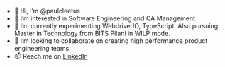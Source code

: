- 👋 Hi, I’m @paulcleetus
- 👀 I’m interested in Software Engineering and QA Management
- 🌱 I’m currently experimenting WebdriverIO, TypeScript. Also pursuing Master in Technology from BITS Pilani in WILP mode.
- 💞️ I’m looking to collaborate on creating high performance product engineering teams
- 📫 Reach me on [LinkedIn](https://www.linkedin.com/in/paul-cleetus/)

<!---
paulcleetus/paulcleetus is a ✨ special ✨ repository because its `README.md` (this file) appears on your GitHub profile.
You can click the Preview link to take a look at your changes.
--->
